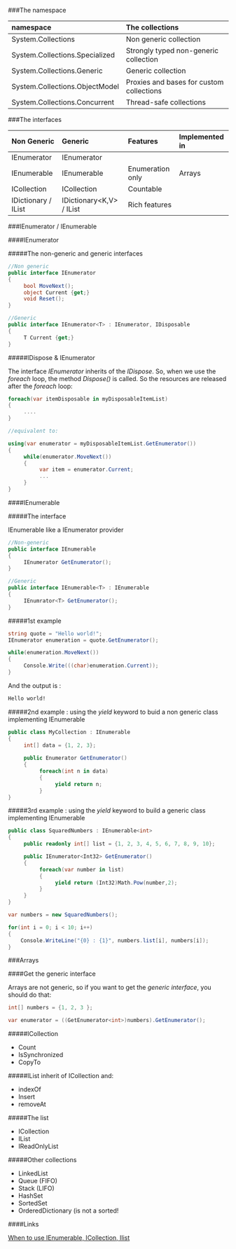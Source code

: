 ###The namespace

| namespace                       |The collections                           |
|:--------------------------------|:-----------------------------------------|
| System.Collections              | Non generic collection                   |
| System.Collections.Specialized  | Strongly typed non-generic collection    |
| System.Collections.Generic      | Generic collection                       |
| System.Collections.ObjectModel  | Proxies and bases for custom collections |
| System.Collections.Concurrent   | Thread-safe collections                  |


###The interfaces

| Non Generic        | Generic                     | Features         | Implemented in  |
|:-------------------|:----------------------------|:-----------------|:----------------|
| IEnumerator        | IEnumerator<T>              |                  |                 |
| IEnumerable        | IEnumerable<T>              | Enumeration only | Arrays          |
| ICollection        | ICollection<T>              | Countable        |                 |
|IDictionary / IList | IDictionary<K,V> / IList<T> | Rich features    |                 |


###IEnumerator / IEnumerable

####IEnumerator

#####The non-generic and generic interfaces

```cs
//Non generic
public interface IEnumerator
{
     bool MoveNext();
     object Current {get;}
     void Reset();
}

//Generic
public interface IEnumerator<T> : IEnumerator, IDisposable
{
     T Current {get;}
}
```

#####IDispose & IEnumerator<T>

The interface _IEnumerator_ inherits of the _IDispose_. So, when we use the _foreach_ loop, the method _Dispose()_ is called. So the resources are released after the _foreach_ loop:

```cs
foreach(var itemDisposable in myDisposableItemList)
{
     ....
}

//equivalent to:

using(var enumerator = myDisposableItemList.GetEnumerator())
{
     while(enumerator.MoveNext())
     {
          var item = enumerator.Current;
          ...
     }
}
```


####IEnumerable

#####The interface

IEnumerable like a IEnumerator provider

```cs
//Non-generic
public interface IEnumerable
{
     IEnumerator GetEnumerator();
}

//Generic
public interface IEnumerable<T> : IEnumerable
{
     IEnumrator<T> GetEnumerator();
}
```


#####1st example

```cs
string quote = "Hello world!";
IEnumerator enumeration = quote.GetEnumerator();

while(enumeration.MoveNext())
{
     Console.Write(((char)enumeration.Current));
}
```

And the output is :

```cmd
Hello world!
```

#####2nd example : using the _yield_ keyword to buid a non generic class implementing IEnumerable

```cs
public class MyCollection : IEnumerable
{
     int[] data = {1, 2, 3};
     
     public Enumerator GetEnumerator()
     {
          foreach(int n in data)
          {
               yield return n; 
          }
}
```


#####3rd example : using the _yield_ keyword to build a generic class implementing IEnumerable<T>

```cs
public class SquaredNumbers : IEnumerable<int>
{
     public readonly int[] list = {1, 2, 3, 4, 5, 6, 7, 8, 9, 10};

     public IEnumerator<Int32> GetEnumerator()
     {
          foreach(var number in list)
          {    
               yield return (Int32)Math.Pow(number,2);   
          }
     }
}

var numbers = new SquaredNumbers();

for(int i = 0; i < 10; i++)
{
    Console.WriteLine("{0} : {1}", numbers.list[i], numbers[i]);  
}
```



###Arrays

####Get the generic interface

Arrays are not generic, so if you want to get the _generic interface_, you should do that:

```cs
int[] numbers = {1, 2, 3 };

var enumerator = ((GetEnumerator<int>)numbers).GetEnumerator();

```





#####ICollection
- Count
- IsSynchronized
- CopyTo

#####IList
inherit of ICollection and:
- indexOf
- Insert
- removeAt

#####The list
- ICollection<T>
- IList<T>
- IReadOnlyList<T>

#####Other collections
- LinkedList<T>
- Queue<T> (FIFO)
- Stack<T> (LIFO)
- HashSet<T>
- SortedSet<T>
- OrderedDictionary (is not a sorted! 

####Links

[When to use IEnumerable, ICollection, Ilist](http://www.claudiobernasconi.ch/2013/07/22/when-to-use-ienumerable-icollection-ilist-and-list/)
